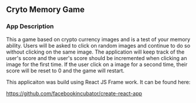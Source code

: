 ## Cryto Memory Game

### App Description
This a game based on crypto currency images and is a test of your memory ability. Users will be asked to click on random images and continue to do so without clicking on the same image. The application will keep track of the user's score and the user's score should be incremented when clicking an image for the first time. If the user click on a image for a second time, their score will be reset to 0 and the game will restart.

This applicaiton was build using React JS Frame work. It can be found here:

https://github.com/facebookincubator/create-react-app

